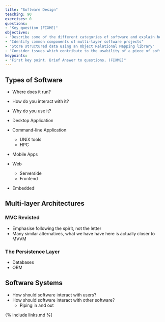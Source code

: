 ```yaml
---
title: "Software Design"
teaching: 90
exercises: 0
questions:
- "Key question (FIXME)"
objectives:
- "Describe some of the different categories of software and explain how the requirements of each category may differ"
- "Identify common components of multi-layer software projects"
- "Store structured data using an Object Relational Mapping library"
- "Consider issues which contribute to the usability of a piece of software"
keypoints:
- "First key point. Brief Answer to questions. (FIXME)"
---
```


## Types of Software

- Where does it run?
- How do you interact with it?
- Why do you use it?

- Desktop Application
- Command-line Application
  - UNIX tools
  - HPC
- Mobile Apps
- Web
  - Serverside
  - Frontend
- Embedded


## Multi-layer Architectures

### MVC Revisted

- Emphasise following the spirit, not the letter
- Many similar alternatives, what we have have here is actually closer to MVVM

### The Persistence Layer

- Databases
- ORM


## Software Systems

- How should software interact with users?
- How should software interact with other software?
   - Piping in and out


{% include links.md %}
